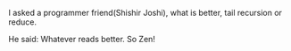 I asked a programmer friend(Shishir Joshi), what is better, tail recursion or reduce.

He said: Whatever reads better. So Zen!
